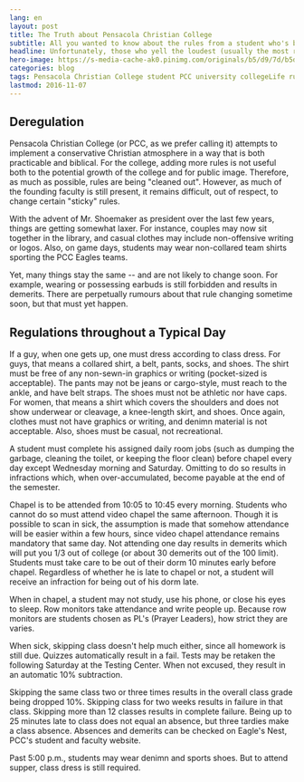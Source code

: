 ```yaml
---
lang: en
layout: post 
title: The Truth about Pensacola Christian College
subtitle: All you wanted to know about the rules from a student who's been there
headline: Unfortunately, those who yell the loudest (usually the most roudy) also get most of the attention. Voices dissenting PCC can be very loud, but from the perspective of a (perhaps less unusual) student, here is an attempt to describe discipline at Pensacola Christian.
hero-image: https://s-media-cache-ak0.pinimg.com/originals/b5/d9/7d/b5d97d0d23383c877535b486835192fd.jpg
categories: blog
tags: Pensacola Christian College student PCC university collegeLife rules
lastmod: 2016-11-07
---
```

<h2>Deregulation</h2>
Pensacola Christian College (or PCC, as we prefer calling it) attempts to implement a conservative Christian atmosphere in a way that is both practicable and biblical. For the college, adding more rules is not useful both to the potential growth of the college and for public image. Therefore, as much as possible, rules are being "cleaned out". However, as much of the founding faculty is still present, it remains difficult, out of respect, to change certain "sticky" rules.

With the advent of Mr. Shoemaker as president over the last few years, things are getting somewhat laxer. For instance, couples may now sit together in the library, and casual clothes may include non-offensive writing or logos. Also, on game days, students may wear non-collared team shirts sporting the PCC Eagles teams.

Yet, many things stay the same -- and are not likely to change soon. For example, wearing or possessing earbuds is still forbidden and results in demerits. There are perpetually rumours about that rule changing sometime soon, but that must yet happen.

<h2>Regulations throughout a Typical Day</h2>
If a guy, when one gets up, one must dress according to class dress. For guys, that means a collared shirt, a belt, pants, socks, and shoes. The shirt must be free of any non-sewn-in graphics or writing (pocket-sized is acceptable). The pants may not be jeans or cargo-style, must reach to the ankle, and have belt straps. The shoes must not be athletic nor have caps. For women, that means a shirt which covers the shoulders and does not show underwear or cleavage, a knee-length skirt, and shoes. Once again, clothes must not have graphics or writing, and denimn material is not acceptable. Also, shoes must be casual, not recreational.

A student must complete his assigned daily room jobs (such as dumping the garbage, cleaning the toilet, or keeping the floor clean) before chapel every day except Wednesday morning and Saturday. Omitting to do so results in infractions which, when over-accumulated, become payable at the end of the semester.

Chapel is to be attended from 10:05 to 10:45 every morning. Students who cannot do so must attend video chapel the same afternoon. Though it is possible to scan in sick, the assumption is made that somehow attendance will be easier within a few hours, since video chapel attendance remains mandatory that same day. Not attending one day results in demerits which will put you 1/3 out of college (or about 30 demerits out of the 100 limit). Students must take care to be out of their dorm 10 minutes early before chapel. Regardless of whether he is late to chapel or not, a student will receive an infraction for being out of his dorm late.

When in chapel, a student may not study, use his phone, or close his eyes to sleep. Row monitors take attendance and write people up. Because row monitors are students chosen as PL's (Prayer Leaders), how strict they are varies.

When sick, skipping class doesn't help much either, since all homework is still due. Quizzes automatically result in a fail. Tests may be retaken the following Saturday at the Testing Center. When not excused, they result in an automatic 10% subtraction.

Skipping the same class two or three times results in the overall class grade being dropped 10%. Skipping class for two weeks results in failure in that class. Skipping more than 12 classes results in complete failure. Being up to 25 minutes late to class does not equal an absence, but three tardies make a class absence. Absences and demerits can be checked on Eagle's Nest, PCC's student and faculty website.

Past 5:00 p.m., students may wear denimn and sports shoes. But to attend supper, class dress is still required. 
